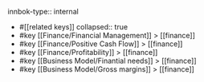 innbok-type:: internal
- #[[related keys]]
collapsed:: true
- #key [[Finance/Financial Management]] > [[finance]]
- #key [[Finance/Positive Cash Flow]] > [[finance]]
- #key [[Finance/Profitability]] > [[finance]]
- #key [[Business Model/Finantial needs]] > [[finance]]
- #key [[Business Model/Gross margins]] > [[finance]]




